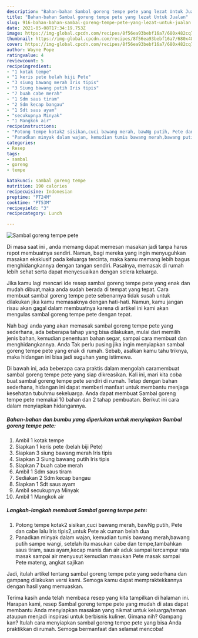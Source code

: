 ```yaml
---
description: "Bahan-bahan Sambal goreng tempe pete yang lezat Untuk Jualan"
title: "Bahan-bahan Sambal goreng tempe pete yang lezat Untuk Jualan"
slug: 916-bahan-bahan-sambal-goreng-tempe-pete-yang-lezat-untuk-jualan
date: 2021-05-08T17:34:19.753Z
image: https://img-global.cpcdn.com/recipes/8f56ea93bebf16a7/680x482cq70/sambal-goreng-tempe-pete-foto-resep-utama.jpg
thumbnail: https://img-global.cpcdn.com/recipes/8f56ea93bebf16a7/680x482cq70/sambal-goreng-tempe-pete-foto-resep-utama.jpg
cover: https://img-global.cpcdn.com/recipes/8f56ea93bebf16a7/680x482cq70/sambal-goreng-tempe-pete-foto-resep-utama.jpg
author: Wayne Pope
ratingvalue: 4
reviewcount: 5
recipeingredient:
- "1 kotak tempe"
- "1 keris pete belah biji Pete"
- "3 siung bawang merah Iris tipis"
- "3 Siung bawang putih Iris tipis"
- "7 buah cabe merah"
- "1 Sdm saus tiram"
- "2 Sdm kecap bangau"
- "1 Sdt saus ayam"
- "secukupnya Minyak"
- "1 Mangkok air"
recipeinstructions:
- "Potong tempe kotak2 sisikan,cuci bawang merah, bawNg putih, Pete dan cabe lalu Iris tipis2,untuk Pete ak cuman belah dua"
- "Panadkan minyak dalam wajan, kemudian tumis bawang merah,bawang putih sampe wangi, setelah itu masukan cabe dan tempe,tambahkan saus tiram, saus ayam,kecap manis dan air aduk sampai tercampur rata masak sampai air menyusut kemudian masukan Pete masak sampai Pete mateng, angkat sajikan"
categories:
- Resep
tags:
- sambal
- goreng
- tempe

katakunci: sambal goreng tempe 
nutrition: 190 calories
recipecuisine: Indonesian
preptime: "PT24M"
cooktime: "PT53M"
recipeyield: "3"
recipecategory: Lunch

---
```



![Sambal goreng tempe pete](https://img-global.cpcdn.com/recipes/8f56ea93bebf16a7/680x482cq70/sambal-goreng-tempe-pete-foto-resep-utama.jpg)

Di masa  saat ini , anda memang dapat memesan masakan jadi tanpa harus repot membuatnya sendiri. Namun, bagi mereka yang ingin menyuguhkan masakan eksklusif pada keluarga tercinta, maka kamu memang lebih bagus menghidangkannya dengan tangan sendiri. Pasalnya, memasak di rumah lebih sehat serta dapat menyesuaikan dengan selera keluarga.

Jika kamu lagi mencari ide resep sambal goreng tempe pete yang enak dan mudah dibuat,maka anda sudah berada di tempat yang tepat. Cara membuat sambal goreng tempe pete  sebenarnya tidak susah untuk dilakukan jika kamu memasaknya dengan hati-hati. Namun, kamu jangan risau akan gagal dalam membuatnya 
karena di artikel ini kami akan mengulas sambal goreng tempe pete dengan tepat.  



Nah bagi anda yang akan memasak sambal goreng tempe pete yang sederhana, ada beberapa tahap yang bisa dilakukan, mulai dari memilih jenis bahan, kemudian penentuan bahan segar, sampai cara membuat dan menghidangkannya. Anda Tak perlu pusing jika ingin menyiapkan sambal goreng tempe pete yang enak di rumah. Sebab, asalkan kamu  tahu triknya, maka hidangan ini bisa jadi suguhan yang istimewa.

Di bawah ini, ada beberapa cara praktis  dalam mengolah caramembuat sambal goreng tempe pete yang siap dikreasikan. Kali ini, mari kita coba buat sambal goreng tempe pete sendiri di rumah. Tetap dengan bahan sederhana, hidangan ini dapat memberi manfaat untuk membantu menjaga kesehatan tubuhmu sekeluarga. Anda dapat membuat Sambal goreng tempe pete memakai 10 bahan dan 2 tahap pembuatan. Berikut ini cara dalam menyiapkan hidangannya.

<!--inarticleads1-->

##### Bahan-bahan dan bumbu yang diperlukan untuk menyiapkan Sambal goreng tempe pete:

1. Ambil 1 kotak tempe
1. Siapkan 1 keris pete (belah biji Pete)
1. Siapkan 3 siung bawang merah Iris tipis
1. Siapkan 3 Siung bawang putih Iris tipis
1. Siapkan 7 buah cabe merah
1. Ambil 1 Sdm saus tiram
1. Sediakan 2 Sdm kecap bangau
1. Siapkan 1 Sdt saus ayam
1. Ambil secukupnya Minyak
1. Ambil 1 Mangkok air




<!--inarticleads2-->

##### Langkah-langkah membuat Sambal goreng tempe pete:

1. Potong tempe kotak2 sisikan,cuci bawang merah, bawNg putih, Pete dan cabe lalu Iris tipis2,untuk Pete ak cuman belah dua
1. Panadkan minyak dalam wajan, kemudian tumis bawang merah,bawang putih sampe wangi, setelah itu masukan cabe dan tempe,tambahkan saus tiram, saus ayam,kecap manis dan air aduk sampai tercampur rata masak sampai air menyusut kemudian masukan Pete masak sampai Pete mateng, angkat sajikan




Jadi, itulah artikel tentang  sambal goreng tempe pete  yang sederhana dan gampang dilakukan versi kami. Semoga kamu dapat mempraktekkannya dengan hasil yang memuaskan. 

Terima kasih anda telah membaca resep yang kita tampilkan di halaman ini. Harapan kami, resep  Sambal goreng tempe pete yang mudah di atas dapat membantu Anda menyiapkan masakan yang nikmat untuk keluarga/teman ataupun menjadi inspirasi untuk berbisnis kuliner. Gimana nih? Gampang kan? Itulah cara menyiapkan sambal goreng tempe pete yang bisa Anda praktikkan di rumah. Semoga bermanfaat dan selamat mencoba!


